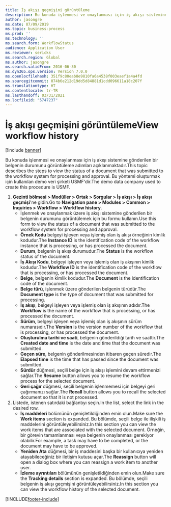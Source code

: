 ```yaml
---
title: İş akışı geçmişini görüntüleme
description: Bu konuda işlenmesi ve onaylanması için iş akışı sistemine gönderilen bir belgenin durumunu görüntüleme adımları açıklanmaktadır.
author: jasongre
ms.date: 07/09/2019
ms.topic: business-process
ms.prod: ''
ms.technology: ''
ms.search.form: WorkflowStatus
audience: Application User
ms.reviewer: sericks
ms.search.region: Global
ms.author: jasongre
ms.search.validFrom: 2016-06-30
ms.dyn365.ops.version: Version 7.0.0
ms.openlocfilehash: 351f9c80eab8e9810fa6a4538f003eaef1a4a4fd
ms.sourcegitcommit: 074b6e212d19dd5d84881d1cdd096611a18c207f
ms.translationtype: HT
ms.contentlocale: tr-TR
ms.lasthandoff: 03/31/2021
ms.locfileid: "5747237"
---
```

# <a name="view-workflow-history"></a><span data-ttu-id="713c0-103">İş akışı geçmişini görüntüleme</span><span class="sxs-lookup"><span data-stu-id="713c0-103">View workflow history</span></span>

[!include [banner](../../includes/banner.md)]

<span data-ttu-id="713c0-104">Bu konuda işlenmesi ve onaylanması için iş akışı sistemine gönderilen bir belgenin durumunu görüntüleme adımları açıklanmaktadır.</span><span class="sxs-lookup"><span data-stu-id="713c0-104">This topic describes the steps to view the status of a document that was submitted to the workflow system for processing and approval.</span></span> <span data-ttu-id="713c0-105">Bu yöntemi oluşturmak için kullanılan demo veri şirketi USMF'dir.</span><span class="sxs-lookup"><span data-stu-id="713c0-105">The demo data company used to create this procedure is USMF.</span></span>

1. <span data-ttu-id="713c0-106">**Gezinti bölmesi > Modüller > Ortak > Sorgular > İş akışı > İş akışı geçmişi**'ne gidin.</span><span class="sxs-lookup"><span data-stu-id="713c0-106">Go to **Navigation pane > Modules > Common > Inquiries > Workflow > Workflow history**.</span></span>
    - <span data-ttu-id="713c0-107">İşlenmek ve onaylanmak üzere iş akışı sistemine gönderilen bir belgenin durumunu görüntülemek için bu formu kullanın.</span><span class="sxs-lookup"><span data-stu-id="713c0-107">Use this form to view the status of a document that was submitted to the workflow system for processing and approval.</span></span>  
    - <span data-ttu-id="713c0-108">**Örnek Kodu** belgeyi işleyen veya işlemiş olan iş akışı örneğinin kimlik kodudur.</span><span class="sxs-lookup"><span data-stu-id="713c0-108">The **Instance ID** is the identification code of the workflow instance that is processing, or has processed the document.</span></span>  
    - <span data-ttu-id="713c0-109">**Durum**, belgenin iş akışı durumudur.</span><span class="sxs-lookup"><span data-stu-id="713c0-109">The **Status** is the workflow status of the document.</span></span>  
    - <span data-ttu-id="713c0-110">**İş Akışı Kodu**, belgeyi işleyen veya işlemiş olan iş akışının kimlik kodudur.</span><span class="sxs-lookup"><span data-stu-id="713c0-110">The **Workflow ID** is the identification code of the workflow that is processing, or has processed the document.</span></span>  
    - <span data-ttu-id="713c0-111">**Belge**, belgenin kimlik kodudur.</span><span class="sxs-lookup"><span data-stu-id="713c0-111">The **Document** is the identification code of the document.</span></span>  
    - <span data-ttu-id="713c0-112">**Belge türü**, işlenmek üzere gönderilen belgenin türüdür.</span><span class="sxs-lookup"><span data-stu-id="713c0-112">The **Document type** is the type of document that was submitted for processing.</span></span>  
    - <span data-ttu-id="713c0-113">**İş akışı**, belgeyi işleyen veya işlemiş olan iş akışının adıdır.</span><span class="sxs-lookup"><span data-stu-id="713c0-113">The **Workflow** is the name of the workflow that is processing, or has processed the document.</span></span>  
    - <span data-ttu-id="713c0-114">**Sürüm**, belgeyi işleyen veya işlemiş olan iş akışının sürüm numarasıdır.</span><span class="sxs-lookup"><span data-stu-id="713c0-114">The **Version** is the version number of the workflow that is processing, or has processed the document.</span></span>  
    - <span data-ttu-id="713c0-115">**Oluşturulma tarihi ve saati**, belgenin gönderildiği tarih ve saattir.</span><span class="sxs-lookup"><span data-stu-id="713c0-115">The **Created date and time** is the date and time that the document was submitted.</span></span>  
    - <span data-ttu-id="713c0-116">**Geçen süre**, belgenin gönderilmesinden itibaren geçen süredir.</span><span class="sxs-lookup"><span data-stu-id="713c0-116">The **Elapsed time** is the time that has passed since the document was submitted.</span></span>  
    - <span data-ttu-id="713c0-117">**Sürdür** düğmesi, seçili belge için iş akışı işlemini devam ettirmenizi sağlar.</span><span class="sxs-lookup"><span data-stu-id="713c0-117">The **Resume** button allows you to resume the workflow process for the selected document.</span></span>  
    - <span data-ttu-id="713c0-118">**Geri çağır** düğmesi, seçili belgenin işlenmemesi için belgeyi geri çağırmanızı sağlar.</span><span class="sxs-lookup"><span data-stu-id="713c0-118">The **Recall** button allows you to recall the selected document so that it is not processed.</span></span>   
2. <span data-ttu-id="713c0-119">Listede, istenen satırdaki bağlantıyı seçin.</span><span class="sxs-lookup"><span data-stu-id="713c0-119">In the list, select the link in the desired row.</span></span>
    - <span data-ttu-id="713c0-120">**İş maddeleri** bölümünün genişletildiğinden emin olun.</span><span class="sxs-lookup"><span data-stu-id="713c0-120">Make sure the **Work items** section is expanded.</span></span> <span data-ttu-id="713c0-121">Bu bölümde, seçili belge ile ilişkili iş maddelerini görüntüleyebilirsiniz.</span><span class="sxs-lookup"><span data-stu-id="713c0-121">In this section you can view the work items that are associated with the selected document.</span></span> <span data-ttu-id="713c0-122">Örneğin, bir görevin tamamlanması veya belgenin onaylanması gerekiyor olabilir.</span><span class="sxs-lookup"><span data-stu-id="713c0-122">For example, a task may have to be completed, or the document may have to be approved.</span></span>  
    - <span data-ttu-id="713c0-123">**Yeniden Ata** düğmesi, bir iş maddesini başka bir kullanıcıya yeniden atayabileceğiniz bir iletişim kutusu açar.</span><span class="sxs-lookup"><span data-stu-id="713c0-123">The **Reassign** button will open a dialog box where you can reassign a work item to another user.</span></span>  
    - <span data-ttu-id="713c0-124">**İzleme ayrıntıları** bölümünün genişletildiğinden emin olun.</span><span class="sxs-lookup"><span data-stu-id="713c0-124">Make sure the **Tracking details** section is expanded.</span></span> <span data-ttu-id="713c0-125">Bu bölümde, seçili belgenin iş akışı geçmişini görüntüleyebilirsiniz.</span><span class="sxs-lookup"><span data-stu-id="713c0-125">In this section you can view the workflow history of the selected document.</span></span>  



[!INCLUDE[footer-include](../../../../includes/footer-banner.md)]
